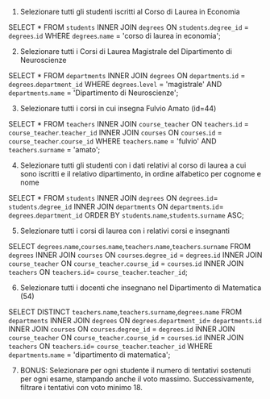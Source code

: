 1. Selezionare tutti gli studenti iscritti al Corso di Laurea in Economia

SELECT * FROM `students` INNER JOIN `degrees` ON `students`.`degree_id` = `degrees`.`id` WHERE `degrees`.`name` = 'corso di laurea in economia';

2. Selezionare tutti i Corsi di Laurea Magistrale del Dipartimento di
Neuroscienze

SELECT * FROM `departments` INNER JOIN `degrees` ON `departments`.`id` = `degrees`.`department_id` WHERE `degrees`.`level` = 'magistrale' AND `departments`.`name` = 'Dipartimento di Neuroscienze';

3. Selezionare tutti i corsi in cui insegna Fulvio Amato (id=44)

SELECT * FROM `teachers` INNER JOIN `course_teacher` ON `teachers`.`id` = `course_teacher`.`teacher_id` INNER JOIN `courses` ON `courses`.`id` = `course_teacher`.`course_id` WHERE `teachers`.`name` = 'fulvio' AND `teachers`.`surname` = 'amato';

4. Selezionare tutti gli studenti con i dati relativi al corso di laurea a cui
sono iscritti e il relativo dipartimento, in ordine alfabetico per cognome e
nome

SELECT * FROM `students` INNER JOIN `degrees` ON `degrees`.`id`= `students`.`degree_id` INNER JOIN `departments` ON `departments`.`id`= `degrees`.`department_id` ORDER BY `students`.`name`,`students`.`surname` ASC;

5. Selezionare tutti i corsi di laurea con i relativi corsi e insegnanti

SELECT `degrees`.`name`,`courses`.`name`,`teachers`.`name`,`teachers`.`surname` FROM `degrees` INNER JOIN `courses` ON `courses`.`degree_id` = `degrees`.`id` INNER JOIN `course_teacher` ON `course_teacher`.`course_id` = `courses`.`id` INNER JOIN `teachers` ON `teachers`.`id`= `course_teacher`.`teacher_id`;

6. Selezionare tutti i docenti che insegnano nel Dipartimento di
Matematica (54)

SELECT DISTINCT `teachers`.`name`,`teachers`.`surname`,`degrees`.`name` FROM `departments` INNER JOIN `degrees` ON `degrees`.`department_id`= `departments`.`id` INNER JOIN `courses` ON `courses`.`degree_id` = `degrees`.`id` INNER JOIN `course_teacher` ON `course_teacher`.`course_id` = `courses`.`id` INNER JOIN `teachers` ON `teachers`.`id`= `course_teacher`.`teacher_id` WHERE `departments`.`name` = 'dipartimento di matematica';

7. BONUS: Selezionare per ogni studente il numero di tentativi sostenuti
per ogni esame, stampando anche il voto massimo. Successivamente,
filtrare i tentativi con voto minimo 18.